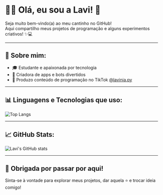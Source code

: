 # 👩‍💻 Olá, eu sou a Lavi! 💖

Seja muito bem-vindo(a) ao meu cantinho no GitHub!  
Aqui compartilho meus projetos de programação e alguns experimentos criativos! ✨💻  

---

## 🚀 Sobre mim:

- 🎓 Estudante e apaixonada por tecnologia
- 🎨 Criadora de apps e bots divertidos
- 🎥 Produzo conteúdo de programação no TikTok [@lavinia.py](https://www.tiktok.com/@lavinia.py)

---

## 📊 Linguagens e Tecnologias que uso:

![Top Langs](https://github-readme-stats.vercel.app/api/top-langs/?username=lavicardosoo&layout=compact&theme=radical)

---

## 📈 GitHub Stats:

![Lavi's GitHub stats](https://github-readme-stats.vercel.app/api?username=lavicardosoo&show_icons=true&theme=radical)

---


## 💖 Obrigada por passar por aqui!  
Sinta-se à vontade para explorar meus projetos, dar aquela ⭐ e trocar ideia comigo!

